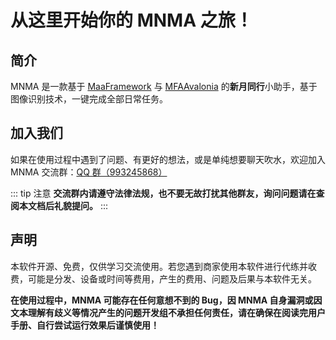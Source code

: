 # 从这里开始你的 MNMA 之旅！

## 简介

MNMA 是一款基于 [MaaFramework](https://github.com/MaaXYZ/MaaFramework) 与 [MFAAvalonia](https://github.com/SweetSmellFox/MFAAvalonia) 的**新月同行**小助手，基于图像识别技术，一键完成全部日常任务。

## 加入我们

如果在使用过程中遇到了问题、有更好的想法，或是单纯想要聊天吹水，欢迎加入 MNMA 交流群：[QQ 群（993245868）](http://qm.qq.com/cgi-bin/qm/qr?_wv=1027&k=VMC132QhbMDLi5U62MlDRvtCMj9WOXRr&authKey=yJNKO4sQ%2BBFHpBCLSSEvVOAyz%2FPjknNSl70W3ugg2%2BpELnKmEiHamj1emJMWcLwQ&noverify=0&group_code=993245868)

::: tip 注意
**交流群内请遵守法律法规，也不要无故打扰其他群友，询问问题请在查阅本文档后礼貌提问。**
:::

## 声明

本软件开源、免费，仅供学习交流使用。若您遇到商家使用本软件进行代练并收费，可能是分发、设备或时间等费用，产生的费用、问题及后果与本软件无关。

**在使用过程中，MNMA 可能存在任何意想不到的 Bug，因 MNMA 自身漏洞或因文本理解有歧义等情况产生的问题开发组不承担任何责任，请在确保在阅读完用户手册、自行尝试运行效果后谨慎使用！**
